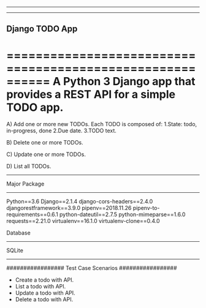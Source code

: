 ---------------------------
--------------------------
Django TODO App
---------------------------
==========================================================
A Python 3 Django app that provides a REST API for a simple TODO app. 
==========================================================


A)	Add one or more new TODOs. Each TODO is composed of:
		1.State: todo, in-progress, done
		2.Due date.
		3.TODO text.

B)	Delete one or more TODOs.

C)	Update one or more TODOs.

D)	List all TODOs.


*****************
Major Package
******************
Python==3.6
Django==2.1.4
django-cors-headers==2.4.0
djangorestframework==3.9.0
pipenv==2018.11.26
pipenv-to-requirements==0.6.1
python-dateutil==2.7.5
python-mimeparse==1.6.0
requests==2.21.0
virtualenv==16.1.0
virtualenv-clone==0.4.0

Database
___________
SQLite 
___________

#################
Test Case Scenarios
#################
* Create a todo with API.
* List a todo with API.
* Update a todo with API.
* Delete a todo with API.

